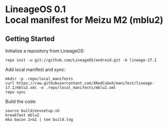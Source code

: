 LineageOS 0.1  
Local manifest for Meizu M2 (mblu2)
===========================

Getting Started
---------------

Initialize a repository from LineageOS:

	repo init -u git://github.com/LineageOS/android.git -b lineage-17.1
 
Add local manifest and sync:

	mkdir -p .repo/local_manifests
	curl https://raw.githubusercontent.com/XRedCubeX/manifest/lineage-17.1/mblu2.xml -o .repo/local_manifests/mblu2.xml
	repo sync
 
Build the code:

	source build/envsetup.sh
	breakfast mblu2
	mka bacon 2>&1 | tee build.log
